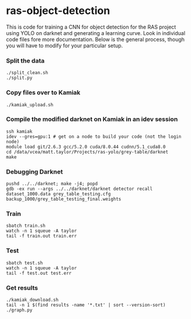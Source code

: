 ras-object-detection
====================
This is code for training a CNN for object detection for the RAS project using YOLO on darknet and generating a learning curve. Look in individual code files fore more documentation. Below is the general process, though you will have to modify for your particular setup.

### Split the data

    ./split_clean.sh
    ./split.py

### Copy files over to Kamiak

    ./kamiak_upload.sh

### Compile the modified darknet on Kamiak in an idev session

    ssh kamiak
    idev --gres=gpu:1 # get on a node to build your code (not the login node)
    module load git/2.6.3 gcc/5.2.0 cuda/8.0.44 cudnn/5.1_cuda8.0
    cd /data/vcea/matt.taylor/Projects/ras-yolo/grey-table/darknet
    make

### Debugging Darknet

    pushd ../../darknet; make -j4; popd
    gdb -ex run --args ../../darknet/darknet detector recall dataset_1000.data grey_table_testing.cfg backup_1000/grey_table_testing_final.weights

### Train

    sbatch train.sh
    watch -n 1 squeue -A taylor
    tail -f train.out train.err

### Test

    sbatch test.sh
    watch -n 1 squeue -A taylor
    tail -f test.out test.err

### Get results

    ./kamiak_download.sh
    tail -n 1 $(find results -name '*.txt' | sort --version-sort)
    ./graph.py
